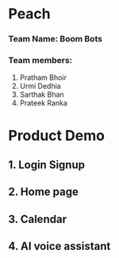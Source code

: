 # Peach

### Team Name: Boom Bots
### Team members:
1. Pratham Bhoir 
2. Urmi Dedhia
3. Sarthak Bhan
4. Prateek Ranka

# Product Demo
## 1. Login Signup
## 2. Home page
## 3. Calendar
## 4. AI voice assistant

